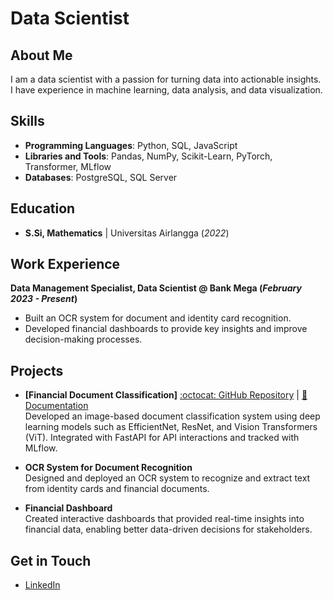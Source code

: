 # Data Scientist

## About Me
I am a data scientist with a passion for turning data into actionable insights. I have experience in machine learning, data analysis, and data visualization.

## Skills
- **Programming Languages**: Python, SQL, JavaScript
- **Libraries and Tools**: Pandas, NumPy, Scikit-Learn, PyTorch, Transformer, MLflow
- **Databases**: PostgreSQL, SQL Server

## Education
- **S.Si, Mathematics** | Universitas Airlangga (_2022_)				       		

## Work Experience
**Data Management Specialist, Data Scientist @ Bank Mega (_February 2023 - Present_)**
- Built an OCR system for document and identity card recognition.
- Developed financial dashboards to provide key insights and improve decision-making processes.

## Projects
- **[Financial Document Classification]**
  [:octocat: GitHub Repository](https://github.com/fiqihfathor/financial_document_classification) | [:book: Documentation](https://fiqihfathor.github.io/financial_document_classification)  
  Developed an image-based document classification system using deep learning models such as EfficientNet, ResNet, and Vision Transformers (ViT). Integrated with FastAPI for API interactions and tracked with MLflow.  

- **OCR System for Document Recognition**  
  Designed and deployed an OCR system to recognize and extract text from identity cards and financial documents.  

- **Financial Dashboard**  
  Created interactive dashboards that provided real-time insights into financial data, enabling better data-driven decisions for stakeholders.  

## Get in Touch
- [LinkedIn](https://www.linkedin.com/in/fiqih-fathor-rachim)
